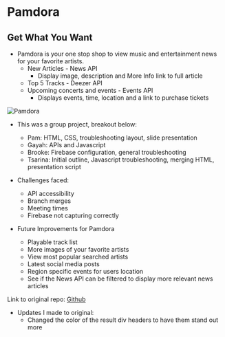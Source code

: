 # Pamdora
## Get What You Want

* Pamdora is your one stop shop to view music and entertainment news for your favorite artists.
    * New Articles - News API
        * Display image, description and More Info link to full article
    * Top 5 Tracks - Deezer API
    * Upcoming concerts and events - Events API
        * Displays events, time, location and a link to purchase tickets

![Pamdora](../images/Pamdora.png)

* This was a group project, breakout below:
    * Pam: HTML, CSS, troubleshooting layout, slide presentation
    * Gayah: APIs and Javascript 
    * Brooke: Firebase configuration, general troubleshooting
    * Tsarina: Initial outline, Javascript troubleshooting, merging HTML, presentation script

* Challenges faced:
    * API accessibility
    * Branch merges
    * Meeting times
    * Firebase not capturing correctly 

* Future Improvements for Pamdora
    * Playable track list
    * More images of your favorite artists
    * View most popular searched artists
    * Latest social media posts
    * Region specific events for users location
    * See if the News API can be filtered to display more relevant news articles


Link to original repo: [Github](https://github.com/gkarmo/Pamdora)

* Updates I made to original:
    * Changed the color of the result div headers to have them stand out more


    